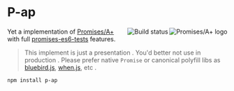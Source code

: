 # P-ap

[<img src="https://promisesaplus.com/assets/logo-small.png" alt="Promises/A+ logo" title="Promises/A+ 1.1 compliant" align="right" />](https://promisesaplus.com)
[<img src="https://travis-ci.org/calvinmetcalf/p-ap.svg" alt="Build status" title="Build status" align="right" />](https://travis-ci.org/calvinmetcalf/p-ap)

Yet a implementation of [Promises/A+](http://promises-aplus.github.com/promises-spec/) with full [promises-es6-tests](https://github.com/promises-es6/promises-es6) features.

> This implement is just a presentation . You'd better not use in production .
> Please prefer native `Promise` or canonical polyfill libs as [bluebird.js](https://github.com/petkaantonov/bluebird), [when.js](https://github.com/cujojs/when), etc .



```bash
npm install p-ap
```

